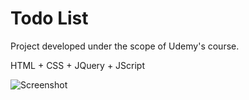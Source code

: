 # Todo List

Project developed under the scope of Udemy's course.

HTML + CSS + JQuery + JScript

![Screenshot](https://i.gyazo.com/abfbbe583ea0abdcacfa082a89eabf05.png)


